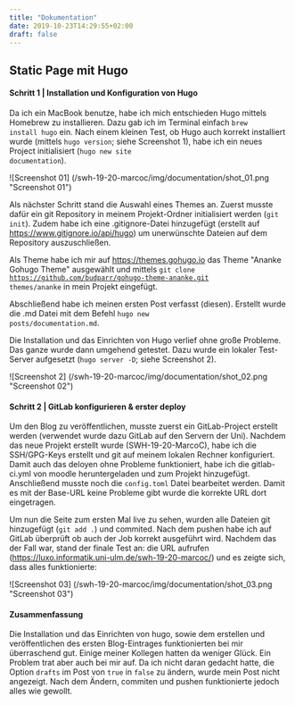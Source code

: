 ```yaml
---
title: "Dokumentation"
date: 2019-10-23T14:29:55+02:00
draft: false
---
```


## Static Page mit Hugo

#### Schritt 1 | Installation und Konfiguration von Hugo

Da ich ein MacBook benutze, habe ich mich entschieden Hugo mittels Homebrew zu installieren. Dazu gab ich im Terminal einfach <code>brew install hugo</code> ein. Nach einem kleinen Test, ob Hugo auch korrekt installiert wurde (mittels <code>hugo version</code>; siehe Screenshot 1), habe ich ein neues Project initialisiert (<code>hugo new site documentation</code>).

![Screenshot 01] (/swh-19-20-marcoc/img/documentation/shot_01.png "Screenshot 01")

Als nächster Schritt stand die Auswahl eines Themes an. Zuerst musste dafür ein git Repository in meinem Projekt-Ordner initialisiert werden (<code>git init</code>). Zudem habe ich eine .gitignore-Datei hinzugefügt (erstellt auf https://www.gitignore.io/api/hugo) um unerwünschte Dateien auf dem Repository auszuschließen. 

Als Theme habe ich mir auf https://themes.gohugo.io das Theme "Ananke Gohugo Theme" ausgewählt und mittels <code>git clone https://github.com/budparr/gohugo-theme-ananke.git themes/ananke</code> in mein Projekt eingefügt. 

Abschließend habe ich meinen ersten Post verfasst (diesen). Erstellt wurde die .md Datei mit dem Befehl <code>hugo new posts/documentation.md</code>.

Die Installation und das Einrichten von Hugo verlief ohne große Probleme. Das ganze wurde dann umgehend getestet. Dazu wurde ein lokaler Test-Server aufgesetzt (<code>hugo server -D</code>; siehe Screenshot 2).

![Screenshot 2] (/swh-19-20-marcoc/img/documentation/shot_02.png "Screenshot 02")

#### Schritt 2 | GitLab konfigurieren & erster deploy

Um den Blog zu veröffentlichen, musste zuerst ein GitLab-Project erstellt werden (verwendet wurde dazu GitLab auf den Servern der Uni). Nachdem das neue Projekt erstellt wurde (SWH-19-20-MarcoC), habe ich die SSH/GPG-Keys erstellt und git auf meinem lokalen Rechner konfiguriert. Damit auch das deloyen ohne Probleme funktioniert, habe ich die gitlab-ci.yml von moodle heruntergeladen und zum Projekt hinzugefügt. Anschließend musste noch die <code>config.toml</code> Datei bearbeitet werden. Damit es mit der Base-URL keine Probleme gibt wurde die korrekte URL dort eingetragen.

Um nun die Seite zum ersten Mal live zu sehen, wurden alle Dateien git hinzugefügt (<code>git add .</code>) und commited. Nach dem pushen habe ich auf GitLab überprüft ob auch der Job korrekt ausgeführt wird. Nachdem das der Fall war, stand der finale Test an: die URL aufrufen (https://luxo.informatik.uni-ulm.de/swh-19-20-marcoc/) und es zeigte sich, dass alles funktionierte:

![Screenshot 03] (/swh-19-20-marcoc/img/documentation/shot_03.png "Screenshot 03")

#### Zusammenfassung

Die Installation und das Einrichten von hugo, sowie dem erstellen und veröffentlichen des ersten Blog-Eintrages funktionierten bei mir überraschend gut. Einige meiner Kollegen hatten da weniger Glück. Ein Problem trat aber auch bei mir auf. Da ich nicht daran gedacht hatte, die Option ``drafts`` im Post von ``true`` in ``false`` zu ändern, wurde mein Post nicht angezeigt. Nach dem Ändern, commiten und pushen funktionierte jedoch alles wie gewollt.

